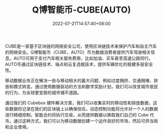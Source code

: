 ﻿---
weight: 
title: "Q博智能币-CUBE(AUTO)"
description: "CUBE是一家基于区块链的网络安全公司，使用区块链技术来保护汽车和自主汽车的网络安全"
date: 2022-07-21T14:57:40+08:00
lastmod: 2022-07-21T14:57:40+08:00
draft: false
authors: ["Simon"]
featuredImage: "qbozhinengbi-cubeauto.jpg"
link: "https://cubeint.io/"
tags: ["数字代币","Q博智能币-CUBE(AUTO)"]
categories: ["navigation"]
navigation: ["数字代币"]
lightgallery: true
toc: true
pinned: false
recommend: false
recommend1: false
---
CUBE是一家基于区块链的网络安全公司，使用区块链技术来保护汽车和自主汽车的网络安全。Q博智能币（CUBE，AUTO）币为数据消费者提供汽车驾驶相关信息。AUTO可用于支付汽车相关服务费用，比如加油、买车甚至高速公路同行。AUTO币通过区块链技术、端点和云复选框技术，提供车辆优化的稳健多层安全性。

移动数据业务正在解决一些与移动相关的最大问题，例如过度拥挤、交通拥堵、排放和模式转变。通过使用数据驱动的方法和数字奖励计划，我们可以改变城市居民的行为，为全球更宜居的城市铺平道路。

通过我们的 Cubebox 硬件解决方案，我们可以收集实时的移动性和排放数据，这些数据将记录在我们的区块链上以确保信任。动态控制功能将允许对一个人的数据进行精细控制，智能合约将执行交易，从而提供数据以换取我们自己的 Cube 代币。通过这种方式，我们可以为移动数据创建一个运作良好的市场，然后可供当局和企业使用。